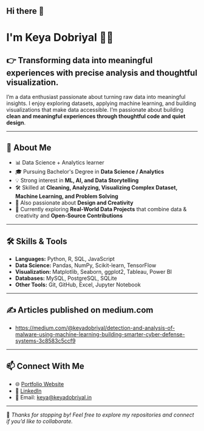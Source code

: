 ## Hi there 👋

# I'm Keya Dobriyal 👩‍💻
## 👉 Transforming data into meaningful experiences with precise analysis and thoughtful visualization.
I’m a data enthusiast passionate about turning raw data into meaningful insights. I enjoy exploring datasets, applying machine learning, and building visualizations that make data accessible.  I’m passionate about building **clean and meaningful experiences through thoughtful code and quiet design**.  

---

## 🚀 About Me  
- 📊 Data Science + Analytics learner  
- 🎓 Pursuing Bachelor's Degree in **Data Science / Analytics**  
- 💡 Strong interest in **ML, AI, and Data Storytelling**  
- 🛠️ Skilled at **Cleaning, Analyzing, Visualizing Complex Dataset, Machine Learning, and Problem Solving**  
- 🎨 Also passionate about **Design and Creativity**  
- 🌱 Currently exploring **Real-World Data Projects** that combine data & creativity and **Open-Source Contributions**  

---

## 🛠️ Skills & Tools  
- **Languages:** Python, R, SQL, JavaScript  
- **Data Science:** Pandas, NumPy, Scikit-learn, TensorFlow  
- **Visualization:** Matplotlib, Seaborn, ggplot2, Tableau, Power BI  
- **Databases:** MySQL, PostgreSQL, SQLite  
- **Other Tools:** Git, GitHub, Excel, Jupyter Notebook  

---

## ✍️ Articles published on medium.com
- https://medium.com/@keyadobriyal/detection-and-analysis-of-malware-using-machine-learning-building-smarter-cyber-defense-systems-3c8583c5ccf9

---

## 📫 Connect With Me  
- 🌐 [Portfolio Website](https://keyadobriyal.in)  
- 💼 [LinkedIn](https://www.linkedin.com/in/keyadobriyal)  
- 📧 Email: keya@keyadobriyal.in  

---

🙏 *Thanks for stopping by! Feel free to explore my repositories and connect if you’d like to collaborate.*  
